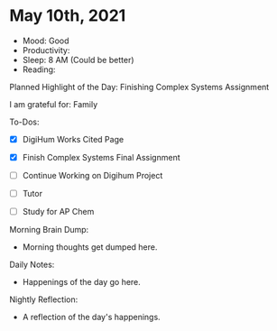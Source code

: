 # May 10th, 2021

- Mood: Good
- Productivity: 
- Sleep: 8 AM (Could be better)
- Reading: 

Planned Highlight of the Day: Finishing Complex Systems Assignment

I am grateful for: Family

To-Dos:
- [x] DigiHum Works Cited Page
- [x] Finish Complex Systems Final Assignment
- [ ] Continue Working on Digihum Project
- [ ] Tutor
- [ ] Study for AP Chem



Morning Brain Dump:
- Morning thoughts get dumped here.

Daily Notes:
- Happenings of the day go here.


Nightly Reflection: 
- A reflection of the day's happenings.





